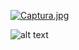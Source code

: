 [![Captura.jpg](https://s10.postimg.org/lewqwwfjt/Captura.jpg)](https://postimg.org/image/voz5w55f9/)


![alt text](https://s10.postimg.org/lewqwwfjt/Captura.jpg)
